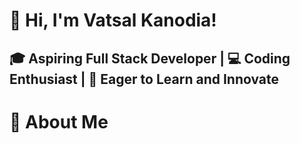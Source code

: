 <h1>👋 Hi, I'm Vatsal Kanodia!</h1>
<h2>🎓 Aspiring Full Stack Developer | 💻 Coding Enthusiast | 🌱 Eager to Learn and Innovate</h2>

<h1>🌟 About Me</h1>

